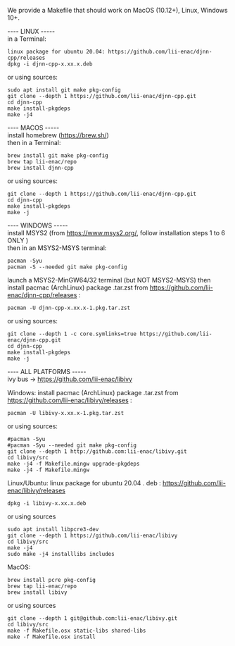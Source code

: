 We provide a Makefile that should work on MacOS (10.12+), Linux, Windows 10+.

---- LINUX -----  
in a Terminal:

```
linux package for ubuntu 20.04: https://github.com/lii-enac/djnn-cpp/releases
dpkg -i djnn-cpp-x.xx.x.deb
````

or using sources:

```
sudo apt install git make pkg-config
git clone --depth 1 https://github.com/lii-enac/djnn-cpp.git  
cd djnn-cpp  
make install-pkgdeps  
make -j4  
```
---- MACOS -----  
install homebrew (https://brew.sh/)  
then in a Terminal:
```
brew install git make pkg-config
brew tap lii-enac/repo
brew install djnn-cpp
```
or using sources:
```
git clone --depth 1 https://github.com/lii-enac/djnn-cpp.git  
cd djnn-cpp  
make install-pkgdeps  
make -j  
```
---- WINDOWS -----  
install MSYS2 (from https://www.msys2.org/, follow installation steps 1 to 6 ONLY )  
then in an MSYS2-MSYS terminal:
```
pacman -Syu
pacman -S --needed git make pkg-config
```
launch a MSYS2-MinGW64/32 terminal (but NOT MSYS2-MSYS) then install pacmac (ArchLinux) package .tar.zst from https://github.com/lii-enac/djnn-cpp/releases :
```
pacman -U djnn-cpp-x.xx.x-1.pkg.tar.zst
```
or using sources:
```
git clone --depth 1 -c core.symlinks=true https://github.com/lii-enac/djnn-cpp.git  
cd djnn-cpp  
make install-pkgdeps  
make -j  
``` 

---- ALL PLATFORMS -----  
ivy bus -> https://github.com/lii-enac/libivy

Windows:
install pacmac (ArchLinux) package .tar.zst from https://github.com/lii-enac/libivy/releases :
```
pacman -U libivy-x.xx.x-1.pkg.tar.zst
```
or using sources:
```
#pacman -Syu
#pacman -Syu --needed git make pkg-config
git clone --depth 1 http://github.com:lii-enac/libivy.git  
cd libivy/src
make -j4 -f Makefile.mingw upgrade-pkgdeps
make -j4 -f Makefile.mingw 
```

Linux/Ubuntu:
linux package for ubuntu 20.04 . deb : https://github.com/lii-enac/libivy/releases
```
dpkg -i libivy-x.xx.x.deb
```
or using sources
```
sudo apt install libpcre3-dev  
git clone --depth 1 https://github.com/lii-enac/libivy 
cd libivy/src  
make -j4 
sudo make -j4 installlibs includes  
```
MacOS:  
```
brew install pcre pkg-config
brew tap lii-enac/repo
brew install libivy
```
or using sources
```
git clone --depth 1 git@github.com:lii-enac/libivy.git  
cd libivy/src
make -f Makefile.osx static-libs shared-libs  
make -f Makefile.osx install
```
